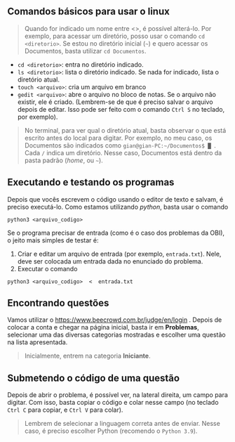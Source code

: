 ## Comandos básicos para usar o linux

> Quando for indicado um nome entre <>, é possível alterá-lo. Por exemplo, para acessar um diretório, posso usar o comando `cd <diretorio>`. Se estou no diretório inicial (`~`) e quero acessar os Documentos, basta utilizar `cd Documentos`.

- `cd <diretorio>`: entra no diretório indicado.
- `ls <diretorio>`: lista o diretório indicado. Se nada for indicado, lista o diretório atual.
- `touch <arquivo>`: cria um arquivo em branco
- `gedit <arquivo>`: abre o arquivo no bloco de notas. Se o arquivo não existir, ele é criado. (Lembrem-se de que é preciso salvar o arquivo depois de editar. Isso pode ser feito com o comando `Ctrl S` no teclado, por exemplo).

> No terminal, para ver qual o diretório atual, basta observar o que está escrito antes do local para digitar. Por exemplo, no meu caso, os Documentos são indicados como `gian@gian-PC:~/Documentos$ █ `. Cada `/` indica um diretório. Nesse caso, Documentos está dentro da pasta padrão (*home*, ou `~`).

## Executando e testando os programas

Depois que vocês escrevem o código usando o editor de texto e salvam, é preciso executá-lo. Como estamos utilizando *python*, basta usar o comando 

```
python3 <arquivo_codigo>
```

Se o programa precisar de entrada (como é o caso dos problemas da OBI), o jeito mais simples de testar é:

1. Criar e editar um arquivo de entrada (por exemplo, `entrada.txt`). Nele, deve ser colocada um entrada dada no enunciado do problema.
2. Executar o comando 
```
python3 <arquivo_codigo>  <  entrada.txt
``` 
## Encontrando questões

Vamos utilizar o <a href="https://www.beecrowd.com.br/judge/en/login"> https://www.beecrowd.com.br/judge/en/login </a>. Depois de colocar a conta e chegar na página inicial, basta ir em **Problemas**, selecionar uma das diversas categorias mostradas e escolher uma questão na lista apresentada.

> Inicialmente, entrem na categoria **Iniciante**.


## Submetendo o código de uma questão

Depois de abrir o problema, é possível ver, na lateral direita, um campo para digitar. Com isso, basta copiar o código e colar nesse campo (no teclado `Ctrl C` para copiar, e `Ctrl V` para colar). 

> Lembrem de selecionar a linguagem correta antes de enviar. Nesse caso, é preciso escolher Python (recomendo o `Python 3.9`).